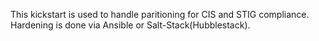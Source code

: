 This kickstart is used to handle paritioning for CIS and STIG compliance.  Hardening is done via Ansible or Salt-Stack(Hubblestack).

